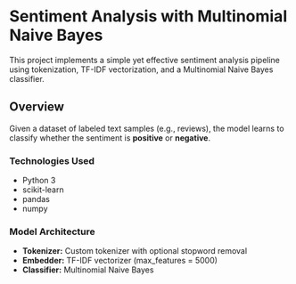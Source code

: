 # Sentiment Analysis with Multinomial Naive Bayes

This project implements a simple yet effective sentiment analysis pipeline using tokenization, TF-IDF vectorization, and a Multinomial Naive Bayes classifier.

## Overview

Given a dataset of labeled text samples (e.g., reviews), the model learns to classify whether the sentiment is **positive** or **negative**.

### Technologies Used
- Python 3
- scikit-learn
- pandas
- numpy

###  Model Architecture
- **Tokenizer:** Custom tokenizer with optional stopword removal
- **Embedder:** TF-IDF vectorizer (max_features = 5000)
- **Classifier:** Multinomial Naive Bayes
